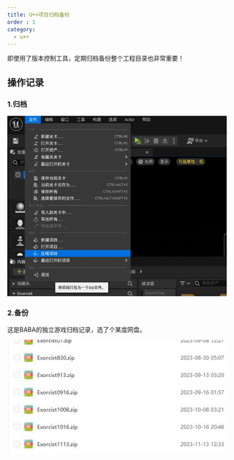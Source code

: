 ```yaml
---
title: U++项目归档备份
order : 1
category:
  - u++
---
```


<ChatMessage avatar="../../assets/emoji/dsyj.png" :avatarWidth="40">
即使用了版本控制工具，定期归档备份整个工程目录也非常重要！
</ChatMessage>

## 操作记录
### 1.归档

![](..%2Fassets%2Fzipobj.jpg)

### 2.备份

<ChatMessage avatar="../../assets/emoji/dsyj.png" :avatarWidth="40">
这是BABA的独立游戏归档记录，选了个某度网盘。
</ChatMessage>

![](..%2Fassets%2Fbefe.jpg)
